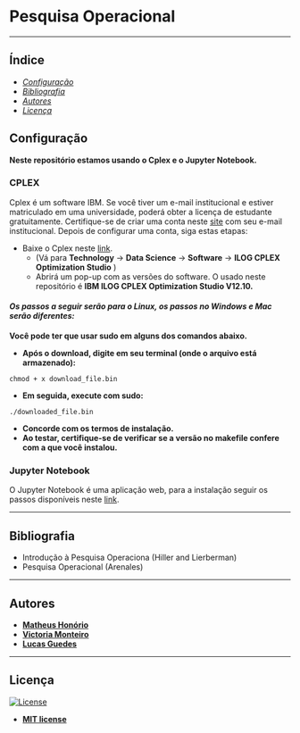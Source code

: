# Pesquisa Operacional
* **

## Índice
* [_Configuração_](#Configuração)
* [_Bibliografia_](#Bibliografia)
* [_Autores_](#Autores)
* [_Licença_](#Licença)

## Configuração
**Neste repositório estamos usando o Cplex e o Jupyter Notebook.**
### CPLEX
Cplex é um software IBM. Se você tiver um e-mail institucional e estiver matriculado em uma universidade, poderá obter a licença de estudante gratuitamente. Certifique-se de criar uma conta neste [site](https://my15.digitalexperience.ibm.com/b73a5759-c6a6-4033-ab6b-d9d4f9a6d65b/dxsites/151914d1-03d2-48fe-97d9-d21166848e65/home) com seu e-mail institucional. Depois de configurar uma conta, siga estas etapas:
* Baixe o Cplex neste [link](https://my15.digitalexperience.ibm.com/b73a5759-c6a6-4033-ab6b-d9d4f9a6d65b/dxsites/151914d1-03d2-48fe-97d9-d21166848e65/technology/data-science). 
  - (Vá para **Technology** -> **Data Science** -> **Software** -> **ILOG CPLEX Optimization Studio** )
  - Abrirá um pop-up com as versões do software. O usado neste repositório é **IBM ILOG CPLEX Optimization Studio V12.10.**
 
#### _Os passos a seguir serão para o Linux, os passos no Windows e Mac serão diferentes:_
**Você pode ter que usar sudo em alguns dos comandos abaixo.**
* **Após o download, digite em seu terminal (onde o arquivo está armazenado):**
```
chmod + x download_file.bin
```
* **Em seguida, execute com sudo:**
```
./downloaded_file.bin
```
* **Concorde com os termos de instalação.**
* **Ao testar, certifique-se de verificar se a versão no makefile confere com a que você instalou.**
### Jupyter Notebook
O Jupyter Notebook é uma aplicação web, para a instalação seguir os passos disponíveis neste [link](https://jupyter.org/install).

---
## Bibliografia
* Introdução à Pesquisa Operaciona (Hiller and Lierberman)
* Pesquisa Operacional (Arenales)
---
## Autores
* [**Matheus Honório**](https://github.com/MtHonorio)
* [**Victoria Monteiro**](https://github.com/Vmp309)
* [**Lucas Guedes**](https://github.com/lucasguedes778)

---
## Licença

[![License](http://img.shields.io/:license-mit-blue.svg?style=flat-square)](http://badges.mit-license.org)

- **[MIT license](http://opensource.org/licenses/mit-license.php)**
